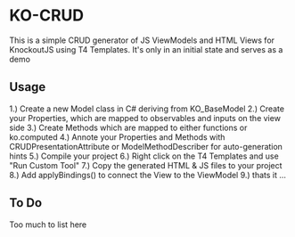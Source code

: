KO-CRUD
=======================

This is a simple CRUD generator of JS ViewModels and HTML Views for KnockoutJS using T4 Templates.
It's only in an initial state and serves as a demo

Usage
-----
1.) Create a new Model class in C# deriving from KO_BaseModel
2.) Create your Properties, which are mapped to observables and inputs on the view side
3.) Create Methods which are mapped to either functions or ko.computed
4.) Annote your Properties and Methods with CRUDPresentationAttribute or ModelMethodDescriber for auto-generation hints
5.) Compile your project
6.) Right click on the T4 Templates and use "Run Custom Tool"
7.) Copy the generated HTML & JS files to your project
8.) Add applyBindings() to connect the View to the ViewModel
9.) thats it ...

To Do
-----
Too much to list here
